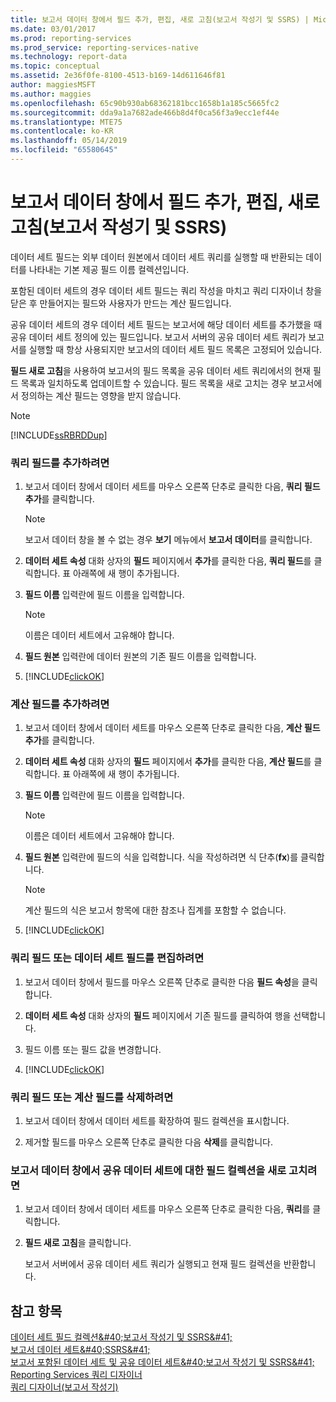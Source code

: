 ```yaml
---
title: 보고서 데이터 창에서 필드 추가, 편집, 새로 고침(보고서 작성기 및 SSRS) | Microsoft Docs
ms.date: 03/01/2017
ms.prod: reporting-services
ms.prod_service: reporting-services-native
ms.technology: report-data
ms.topic: conceptual
ms.assetid: 2e36f0fe-8100-4513-b169-14d611646f81
author: maggiesMSFT
ms.author: maggies
ms.openlocfilehash: 65c90b930ab68362181bcc1658b1a185c5665fc2
ms.sourcegitcommit: dda9a1a7682ade466b8d4f0ca56f3a9ecc1ef44e
ms.translationtype: MTE75
ms.contentlocale: ko-KR
ms.lasthandoff: 05/14/2019
ms.locfileid: "65580645"
---
```

# <a name="add-edit-refresh-fields-in-the-report-data-pane-report-builder-and-ssrs"></a>보고서 데이터 창에서 필드 추가, 편집, 새로 고침(보고서 작성기 및 SSRS)
  데이터 세트 필드는 외부 데이터 원본에서 데이터 세트 쿼리를 실행할 때 반환되는 데이터를 나타내는 기본 제공 필드 이름 컬렉션입니다.  
  
 포함된 데이터 세트의 경우 데이터 세트 필드는 쿼리 작성을 마치고 쿼리 디자이너 창을 닫은 후 만들어지는 필드와 사용자가 만드는 계산 필드입니다.  
  
 공유 데이터 세트의 경우 데이터 세트 필드는 보고서에 해당 데이터 세트를 추가했을 때 공유 데이터 세트 정의에 있는 필드입니다. 보고서 서버의 공유 데이터 세트 쿼리가 보고서를 실행할 때 항상 사용되지만 보고서의 데이터 세트 필드 목록은 고정되어 있습니다.  
  
 **필드 새로 고침**을 사용하여 보고서의 필드 목록을 공유 데이터 세트 쿼리에서의 현재 필드 목록과 일치하도록 업데이트할 수 있습니다. 필드 목록을 새로 고치는 경우 보고서에서 정의하는 계산 필드는 영향을 받지 않습니다.  
  
> [!NOTE]  
>  [!INCLUDE[ssRBRDDup](../../includes/ssrbrddup-md.md)]  
  
### <a name="to-add-a-query-field"></a>쿼리 필드를 추가하려면  
  
1.  보고서 데이터 창에서 데이터 세트를 마우스 오른쪽 단추로 클릭한 다음, **쿼리 필드 추가**를 클릭합니다.  
  
    > [!NOTE]  
    >  보고서 데이터 창을 볼 수 없는 경우 **보기** 메뉴에서 **보고서 데이터**를 클릭합니다.  
  
2.  **데이터 세트 속성** 대화 상자의 **필드** 페이지에서 **추가**를 클릭한 다음, **쿼리 필드**를 클릭합니다. 표 아래쪽에 새 행이 추가됩니다.  
  
3.  **필드 이름** 입력란에 필드 이름을 입력합니다.  
  
    > [!NOTE]  
    >  이름은 데이터 세트에서 고유해야 합니다.  
  
4.  **필드 원본** 입력란에 데이터 원본의 기존 필드 이름을 입력합니다.  
  
5.  [!INCLUDE[clickOK](../../includes/clickok-md.md)]  
  
### <a name="to-add-a-calculated-field"></a>계산 필드를 추가하려면  
  
1.  보고서 데이터 창에서 데이터 세트를 마우스 오른쪽 단추로 클릭한 다음, **계산 필드 추가**를 클릭합니다.  
  
2.  **데이터 세트 속성** 대화 상자의 **필드** 페이지에서 **추가**를 클릭한 다음, **계산 필드**를 클릭합니다. 표 아래쪽에 새 행이 추가됩니다.  
  
3.  **필드 이름** 입력란에 필드 이름을 입력합니다.  
  
    > [!NOTE]  
    >  이름은 데이터 세트에서 고유해야 합니다.  
  
4.  **필드 원본** 입력란에 필드의 식을 입력합니다. 식을 작성하려면 식 단추(**fx**)를 클릭합니다.  
  
    > [!NOTE]  
    >  계산 필드의 식은 보고서 항목에 대한 참조나 집계를 포함할 수 없습니다.  
  
5.  [!INCLUDE[clickOK](../../includes/clickok-md.md)]  
  
### <a name="to-edit-a-query-field-or-a-dataset-field"></a>쿼리 필드 또는 데이터 세트 필드를 편집하려면  
  
1.  보고서 데이터 창에서 필드를 마우스 오른쪽 단추로 클릭한 다음 **필드 속성**을 클릭합니다.  
  
2.  **데이터 세트 속성** 대화 상자의 **필드** 페이지에서 기존 필드를 클릭하여 행을 선택합니다.  
  
3.  필드 이름 또는 필드 값을 변경합니다.  
  
4.  [!INCLUDE[clickOK](../../includes/clickok-md.md)]  
  
### <a name="to-delete-a-query-field-or-a-calculated-field"></a>쿼리 필드 또는 계산 필드를 삭제하려면  
  
1.  보고서 데이터 창에서 데이터 세트를 확장하여 필드 컬렉션을 표시합니다.  
  
2.  제거할 필드를 마우스 오른쪽 단추로 클릭한 다음 **삭제**를 클릭합니다.  
  
### <a name="to-refresh-the-field-collection-in-the-report-data-pane-for-a-shared-dataset"></a>보고서 데이터 창에서 공유 데이터 세트에 대한 필드 컬렉션을 새로 고치려면  
  
1.  보고서 데이터 창에서 데이터 세트를 마우스 오른쪽 단추로 클릭한 다음, **쿼리**를 클릭합니다.  
  
2.  **필드 새로 고침**을 클릭합니다.  
  
     보고서 서버에서 공유 데이터 세트 쿼리가 실행되고 현재 필드 컬렉션을 반환합니다.  
  
## <a name="see-also"></a>참고 항목  
 [데이터 세트 필드 컬렉션&amp;#40;보고서 작성기 및 SSRS&amp;#41;](../../reporting-services/report-data/dataset-fields-collection-report-builder-and-ssrs.md)   
 [보고서 데이터 세트&amp;#40;SSRS&amp;#41;](../../reporting-services/report-data/report-datasets-ssrs.md)   
 [보고서 포함된 데이터 세트 및 공유 데이터 세트&amp;#40;보고서 작성기 및 SSRS&amp;#41;](../../reporting-services/report-data/report-embedded-datasets-and-shared-datasets-report-builder-and-ssrs.md)   
 [Reporting Services 쿼리 디자이너](https://msdn.microsoft.com/library/07efd3f1-804f-45f7-b62a-3e727a3d9835)   
 [쿼리 디자이너&#40;보고서 작성기&#41;](https://msdn.microsoft.com/library/553f0d4e-8b1d-4148-9321-8b41a1e8e1b9)  
  
  
